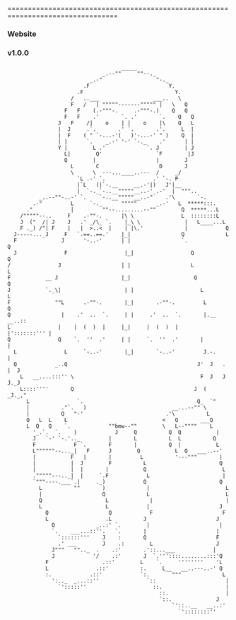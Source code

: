=================================================================================

### Website
### v1.0.0


                                        _____
                                  _.--""     ""--._
                              _.-"                 "-._
                            .F                         Y.
                          .F                             Y.
                        /   ..___                 ___..   \
                        F   /   | """""-------""""" |   \   Q
                      F   F    (.-"""-.     .-"""-.)    Q   Q
                      F   F    .'       `. .'       `.    Q   Q
                    J   F    /|    o    | |    o    |\    Q   L
                    |  J     .`.       .' `.       .'.     L  |
                    |  F    ( " `-...-'(   )'-...-' " )    Q  |
                    | |      `.    _.-' '-' `-._    .'      | |
                    Y |        L .'             `. J        | J
                      L|        Q'                 `F        |J
                      Q        |                   |        J
                        L       C                   D       J
                        \      \  ---...____..---  /     _/
                          `L .-' `.               .' `-. P
                          |`L   (|`-.__     __.-'|)   J'|__
                          |  `-._`-..__"""""__..-'_.-'  |  """..
              _..--""-..-' `.    `-..__"""""__..-"    .'\       `-.
            .-"         L     `-._      """""      _.-'   L  *****:::.
          ."            |         ""--.........--""        Q  *****...L
        /"""""--..     F    .-""-.      |\ \               L  ::::::::L
        J  ("  /| J    J   .' _/\_ `.    |_\ \              |   L____...L
        F ._) /"| F    |   |  >..<  |    | |\.'             |            Q
      J-----..._J     F   `.==..==.'    |_|                Q             L
      F              J      '-..-'      | |                `.             Q
      J               F                  |_|                  Q             Q
    /               J                   | |                   L             L
    F           __ J                    |_|                    Q            Q
    J           `._\|                    | |                     L            L
    F              ""L      .-""-.       |_|       .-""-.         L           Q
    Q                |    .'  ..  `.     | |     .'  ..  `.       |.__   __..::
    L               |    |  (  )  |     |_|     |  (  )  |       |':::::::''' |
    Q               Q    `.  ''  .'     | |     `.  ''  .'       |            |
      L               L     `-..-'       |_|       `-..-'         J.-.         |
      Q            _..Q                                         J'  J   .  |  J
        L   __....:::'' \                                        F  J   J  J._J
        L::::''''       Q                                      J  (  _J._,"
          L               `.                                    Q_  `"
          |          ."`.   )                           __...--"" \
          |          Q   "-'                          .'\          L
          Q   L  L    L                              <   Q       ___Q
          L  Q   Q    `.            ""bmw--""        \   L--""""    L
            '_.`.  `.    )            J     Q          Q  Q           |
            J   `-' `-.'.._         |       L          L  L          Q
            F            F `.       F       |          Q  |           L
            L""""""--..._|   F      J        Q           L  Q   ___..--'
            |           F   |       |         L          '---"""       |
            |           |  J        F          L                       Q
            |           |  |       |           Q                        L
            ."""""---.._|  |     `.F            L                       |
            `"""----.___`.|     ._)            Q                       Q
              L          ""       )             |                        L
              |                   Q             L                        L
              Q                    L             |                       |
              L                    L            |                      J
                Q                   Q            F                      F
                L                  .L          J                      J
                  Q             _..:' `.        |                      |
                  `.    ___...::''.   `.       |                      |
                    `::::::'''    J    :       Q                      F
                    .' ___        J    .:        L                    J
                  J"""   "".._  .    .:'       .'::...___            |
                  J            '/    .:'       J  `.'''::::........:::'Q
                F                 .::'        L    `.     ''''''''    'L
                L               .::'          :.     L__   __..---..-' Q
                :.            .::'            `:.       """             L
                  ':.._  _...::''               `::                      |
                    `':::::''                     ::.                    |
                                                    ::.                  |
                                                    `::.              J
                                                        `'::..__   __..:'
                                                          `'::::::::''
